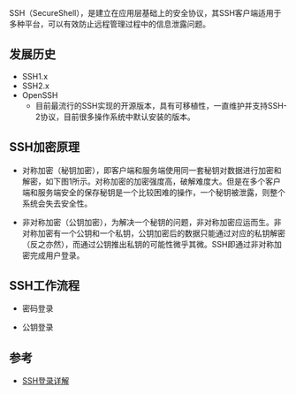 SSH（SecureShell），是建立在应用层基础上的安全协议，其SSH客户端适用于多种平台，可以有效防止远程管理过程中的信息泄露问题。

## 发展历史

- SSH1.x
- SSH2.x
- OpenSSH
  - 目前最流行的SSH实现的开源版本，具有可移植性，一直维护并支持SSH-2协议，目前很多操作系统中默认安装的版本。

## SSH加密原理

- 对称加密（秘钥加密），即客户端和服务端使用同一套秘钥对数据进行加密和解密，如下图1所示。对称加密的加密强度高，破解难度大。但是在多个客户端和服务端安全的保存秘钥是一个比较困难的操作，一个秘钥被泄露，则整个系统会失去安全性。

- 非对称加密（公钥加密），为解决一个秘钥的问题，非对称加密应运而生。非对称加密有一个公钥和一个私钥，公钥加密后的数据只能通过对应的私钥解密（反之亦然），而通过公钥推出私钥的可能性微乎其微。SSH即通过非对称加密完成用户登录。

## SSH工作流程

- 密码登录

- 公钥登录

## 参考

- [SSH登录详解](https://www.cnblogs.com/suntingme/p/10522310.html)